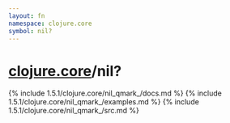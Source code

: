 ```yaml
---
layout: fn
namespace: clojure.core
symbol: nil?
---
```


# [clojure.core](../)/nil?

{% include 1.5.1/clojure.core/nil_qmark_/docs.md %}
{% include 1.5.1/clojure.core/nil_qmark_/examples.md %}
{% include 1.5.1/clojure.core/nil_qmark_/src.md %}

